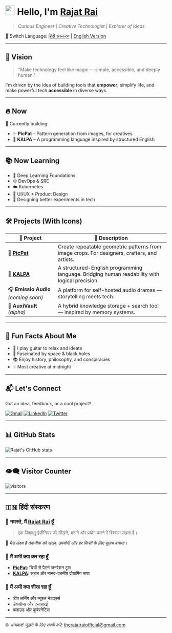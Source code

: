 # <img src="https://media.giphy.com/media/hvRJCLFzcasrR4ia7z/giphy.gif" width="30px"> Hello, I'm [Rajat Rai](https://therajatrai.github.io/)

> *Curious Engineer | Creative Technologist | Explorer of Ideas*

🔁 Switch Language: [हिंदी संस्करण](#हिंदी-संस्करण) | [English Version](#english-version)

---

## 🧭 Vision

> "Make technology feel like magic — simple, accessible, and deeply human."

I'm driven by the idea of building tools that **empower**, simplify life, and make powerful tech **accessible** in diverse ways.

---

## 🔥 Now

🧠 Currently building:

- ✨ **PicPat** – Pattern generation from images, for creatives  
- 🧪 **KALPA** – A programming language inspired by structured English

---

## 📚 Now Learning

- 🤖 Deep Learning Foundations  
- ⚙️ DevOps & SRE  
- ☁️ Kubernetes  
- 🎨 UI/UX + Product Design  
- 🧪 Designing better experiments in tech

---

## 🛠️ Projects (With Icons)

| 🔧 Project | 🌟 Description |
|-----------|---------------|
| 🎨 [**PicPat**](https://picpat.vercel.app) | Create repeatable geometric patterns from image crops. For designers, crafters, and artists. |
| 🧬 [**KALPA**](https://github.com/therajatrai/kalpa) | A structured-English programming language. Bridging human readability with logical precision. |
| 🎧 **Emissio Audio** *(coming soon)* | A platform for self-hosted audio dramas — storytelling meets tech. |
| 🧠 **AuxiVault** *(alpha)* | A hybrid knowledge storage + search tool — inspired by memory systems. |

---

## 🎯 Fun Facts About Me

- 🎸 I play guitar to relax and ideate  
- 🌌 Fascinated by space & black holes  
- 📚 Enjoy history, philosophy, and conspiracies  
- 💡 Most creative at midnight

---

## 📬 Let's Connect

Got an idea, feedback, or a cool project?

[![Gmail](https://img.shields.io/badge/Email-therajatraiofficial@gmail.com-red?style=flat-square&logo=gmail&logoColor=white)](mailto:therajatraiofficial@gmail.com)
[![LinkedIn](https://img.shields.io/badge/-LinkedIn-blue?style=flat-square&logo=Linkedin&logoColor=white)](https://www.linkedin.com/in/rajat-rai-2002/) 
[![Twitter](https://img.shields.io/badge/-Twitter-1ca0f1?style=flat-square&logo=twitter&logoColor=white)](https://twitter.com/ItsRajatRai)

---

## 📊 GitHub Stats

![Rajat's GitHub stats](https://github-readme-stats.vercel.app/api?username=itsrajatrai&count_private=true&show_icons=true&hide_border=true&theme=github_dark)

---

## 👁️‍🗨️ Visitor Counter

![visitors](https://visitor-badge.laobi.icu/badge?page_id=therajatrai.therajatrai)

---

## 🇮🇳 हिंदी संस्करण

### 🙏 नमस्ते, मैं [**Rajat Rai**](https://therajatrai.github.io/) हूँ

> एक जिज्ञासु इंजीनियर जो सीखने, बनाने और प्रयोग करने में विश्वास रखता है।

📌 *मेरा लक्ष्य है तकनीक को सरल, उपयोगी और हर किसी के लिए सुलभ बनाना।*

### 🎯 मैं अभी क्या कर रहा हूँ

- [**PicPat**](https://picpat.vercel.app): चित्रों से पैटर्न जनरेशन टूल  
- [**KALPA**](https://github.com/therajatrai/kalpa): सहज और मानव-पठनीय प्रोग्रामिंग भाषा

### 📖 मैं अभी क्या सीख रहा हूँ

- डीप लर्निंग और न्यूरल नेटवर्क्स  
- डेवऑप्स और एसआरई  
- क्लाउड और कुबेरनेटिस

---

🌐 *धन्यवाद! जुड़ने के लिए संपर्क करें:* [therajatraiofficial@gmail.com](mailto:therajatraiofficial@gmail.com)
